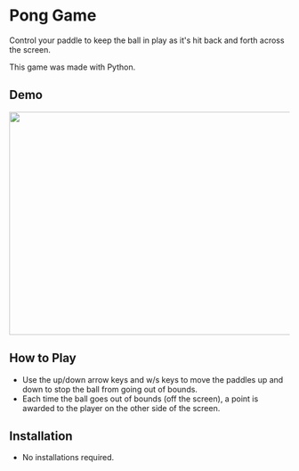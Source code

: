 # Pong Game

Control your paddle to keep the ball in play as it's hit back and forth across the screen.

This game was made with Python.

## Demo

<img src="pong_game_demo.gif" width="600" height="400"/>

## How to Play

* Use the up/down arrow keys and w/s keys to move the paddles up and down to stop the ball from going out of bounds.
* Each time the ball goes out of bounds (off the screen), a point is awarded to the player on the other side of the screen.

## Installation
* No installations required.


